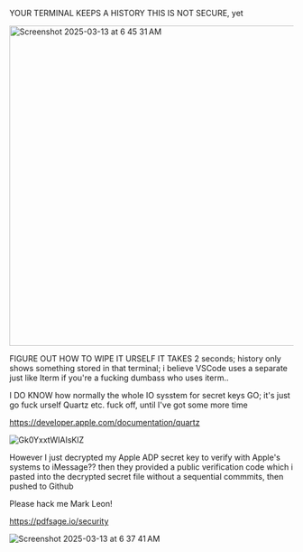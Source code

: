 YOUR TERMINAL KEEPS A HISTORY THIS IS NOT SECURE, yet 

<img width="567" alt="Screenshot 2025-03-13 at 6 45 31 AM" src="https://github.com/user-attachments/assets/412f156d-8597-4d8d-b13f-201f0c73ed9e" />


FIGURE OUT HOW TO WIPE IT URSELF IT TAKES 2 seconds; history only shows something stored in that terminal; i believe VSCode uses a separate just like Iterm if you're a fucking dumbass who uses iterm.. 

I DO KNOW how normally the whole IO sysstem for secret keys GO; it's just go fuck urself Quartz etc. fuck off, until I've got some more time

https://developer.apple.com/documentation/quartz

![Gk0YxxtWIAIsKlZ](https://github.com/user-attachments/assets/4a915498-2cb3-4221-a6fa-a16679358c18)

However I just decrypted my Apple ADP secret key to verify with Apple's systems to iMessage?? then they provided a public verification code which i pasted into the decrypted secret file without a sequential commmits, then pushed to Github

Please hack me Mark Leon!

https://pdfsage.io/security

![Screenshot 2025-03-13 at 6 37 41 AM](https://github.com/user-attachments/assets/4faf82fe-fe41-4776-806c-800ea8437164)
